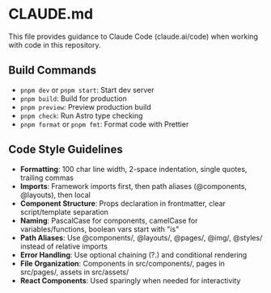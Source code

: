 # CLAUDE.md

This file provides guidance to Claude Code (claude.ai/code) when working with code in this repository.

## Build Commands
- `pnpm dev` or `pnpm start`: Start dev server
- `pnpm build`: Build for production
- `pnpm preview`: Preview production build
- `pnpm check`: Run Astro type checking
- `pnpm format` or `pnpm fmt`: Format code with Prettier

## Code Style Guidelines
- **Formatting**: 100 char line width, 2-space indentation, single quotes, trailing commas
- **Imports**: Framework imports first, then path aliases (@components, @layouts), then local
- **Component Structure**: Props declaration in frontmatter, clear script/template separation
- **Naming**: PascalCase for components, camelCase for variables/functions, boolean vars start with "is"
- **Path Aliases**: Use @components/, @layouts/, @pages/, @img/, @styles/ instead of relative imports
- **Error Handling**: Use optional chaining (?.) and conditional rendering
- **File Organization**: Components in src/components/, pages in src/pages/, assets in src/assets/
- **React Components**: Used sparingly when needed for interactivity